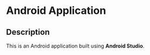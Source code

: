# Android Application

## Description

This is an Android application built using **Android Studio**. 
